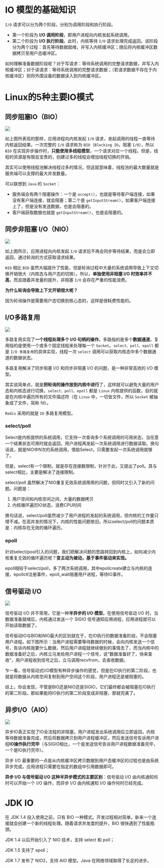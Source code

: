 # IO 模型的基础知识

`I/O` 请求可以分为两个阶段，分别为调用阶段和执行阶段。

- 第一个阶段为 **I/O 调用阶段**，即用户进程向内核发起系统调用。
- 第二个阶段为 **I/O 执行阶段**。此时，内核等待 `I/O` 请求处理完成返回。该阶段分为两个过程：首先等待数据就绪，并写入内核缓冲区；随后将内核缓冲区数据拷贝至用户态缓冲区。

如何理解准备数据阶段呢？对于写请求：等待系统调用的完整请求数据，并写入内核缓冲区；对于读请求：等待系统调用的完整请求数据；（若请求数据不存在于内核缓冲区）则将外围设备的数据读入到内核缓冲区。

# Linux的5种主要IO模式

## 同步阻塞IO（BIO）

![](img\BIO.jpg)

如上图所表现的那样，应用进程向内核发起 `I/O` 请求，发起调用的线程一直等待内核返回结果。一次完整的 `I/O` 请求称为 `BIO`（`Blocking IO`，阻塞 `I/O`），所以 `BIO` 在实现异步操作时，**只能使用多线程模型**，一个请求对应一个线程。但是，线程的资源是有限且宝贵的，创建过多的线程会增加线程切换的开销。

其实可以使用线程池解决线程过多的情况，但这就意味着，线程池的最大数量就是服务端可以支撑的最大并发数量。

可以联想到 `Java` 的 `Socket`：

- 服务端会有两个阻塞操作：一个是 `accept()`，也就是等待客户端连接，如果没有客户端连接，就会阻塞；第二个是 `getInputStream()`，如果客户端连接上了，但是没有发送数据，也是会阻塞的。
- 客户端获取数据也就是 `getInputStream()`，也是会阻塞的。

## 同步非阻塞 I/O（NIO）

![](img\NIO.jpg)

如上图所示，应用进程向内核发起 `I/O` 请求后不再会同步等待结果，而是会立即返回，通过轮询的方式获取请求结果。

`NIO` 相比 `BIO` 虽然大幅提升了性能，但是轮询过程中大量的系统调用导致上下文切换开销很大（内核态与用户态的切换）。所以，**单独使用非阻塞 I/O 时效率并不高**，而且随着并发量的提升，非阻塞 `I/O` 会存在严重的性能浪费。

**为什么轮询会导致上下文开销很大呢？**

因为轮询操作是需要用户态切换到核心态的，这样是很耗费性能的。

## I/O多路复用

![](img\IO多路复用.jpg)

多路复用实现了**一个线程处理多个 I/O 句柄的操作**。多路指的是多个**数据通道**，复用指的是使用一个或多个固定线程来处理每一个 `Socket`。`select、poll、epoll` 都是 `I/O 多路复用`的具体实现，线程一次 `select` 调用可以获取内核态中多个数据通道的数据状态。

多路复用解决了同步阻塞 I/O 和同步非阻塞 I/O 的问题，是一种非常高效的 I/O 模型。

其实说简单点，就是**把轮询的操作放到内核中进行**了，这样就可以避免大量的用户态和内核态进行切换，`select、poll、epoll` 都是 `Linux` 内核提供的函数，目的就是在内核中遍历所有的文件描述符（在 `Linux` 中，一切皆文件，所以 `Socket` 被抽象成了文件，简称 fd）。

`Redis` 采用的就是 `IO` 多路复用模型。

### select/poll

Select是内核提供的系统调用，它支持一次查询多个系统调用的可用状态，当任意一个结果状态可用时就会返回，用户进程再发起一次系统调用进行数据读取。换句话说，就是NIO中N次的系统调用，借助Select，只需要发起一次系统调用就够了。

但是，select有一个限制，就是存在连接数限制，针对于此，又提出了poll。其与select相比，主要是解决了连接限制。

select/poll 虽然解决了NIO重复无效系统调用用的问题，但同时又引入了新的问题。问题是：

1. 用户空间和内核空间之间，大量的数据拷贝
2. 内核循环遍历IO状态，浪费CPU时间

换句话说，select/poll虽然减少了用户进程的发起的系统调用，但内核的工作量只增不减。在高并发的情况下，内核的性能问题依旧。所以select/poll的问题本质是：内核存在无效的循环遍历。

### epoll

针对select/pool引入的问题，我们把解决问题的思路转回到内核上，如何减少内核重复无效的循环遍历呢？**变主动为被动，基于事件驱动来实现。**

epoll相较于select/poll，多了两次系统调用，其中epollcreate建立与内核的连接，epollctl注册事件，epoll_wait阻塞用户进程，等待IO事件。

## 信号驱动 I/O

![](img\信号驱动IO.jpg)

信号驱动 I/O 并不常用，它是一种**半异步的 I/O 模型**。在使用信号驱动 I/O 时，当数据准备就绪后，内核通过发送一个 SIGIO 信号通知应用进程，应用进程就可以开始读取数据了。

信号驱动IO与BIO和NIO最大的区别就在于，在IO执行的数据准备阶段，不会阻塞用户进程。如下图所示：当用户进程需要等待数据的时候，会向内核发送一个信号，告诉内核我要什么数据，然后用户进程就继续做别的事情去了，而当内核中的数据准备好之后，内核立马发给用户进程一个信号，说”数据准备好了，快来查收“，用户进程收到信号之后，立马调用recvfrom，去查收数据。

乍一看，信号驱动式I/O模型有种异步操作的感觉，但是在IO执行的第二阶段，也就是将数据从内核空间复制到用户空间这个阶段，用户进程还是被阻塞的。

综上，你会发现，不管是BIO还是NIO还是SIGIO，它们最终都会被阻塞在IO执行的第二阶段。那如果能将IO执行的第二阶段变成非阻塞，那就完美了。

## 异步I/O（AIO）

![](img/AIO.jpg)

异步IO真正实现了IO全流程的非阻塞。用户进程发出系统调用后立即返回，内核等待数据准备完成，然后将数据拷贝到用户进程缓冲区，然后发送信号告诉用户进程**IO操作执行完毕**（与SIGIO相比，一个是发送信号告诉用户进程数据准备完毕，一个是IO执行完毕）。

异步 I/O 最重要的一点是从内核缓冲区拷贝数据到用户态缓冲区的过程也是由系统异步完成，应用进程只需要在指定的数组中引用数据即可。

**异步 I/O 与信号驱动 I/O 这种半异步模式的主要区别**：信号驱动 I/O 由内核通知何时可以开始一个 I/O 操作，而异步 I/O 由内核通知 I/O 操作何时已经完成。

# JDK IO

在 JDK 1.4 投入使用之前，只有 BIO 一种模式。开发过程相对简单。新来一个连接就会创建一个新的线程处理。随着请求并发度的提升，BIO 很快遇到了性能瓶颈。

JDK 1.4 以后开始引入了 NIO 技术，支持 select 和 poll；

JDK 1.5 支持了 epoll；

JDK 1.7 发布了 NIO2，支持 AIO 模型。Java 在网络领域取得了长足的进步。





































